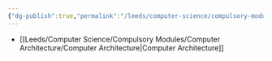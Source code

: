 ```yaml
---
{"dg-publish":true,"permalink":"/leeds/computer-science/compulsory-modules/computer-architecture/computer-architecture/"}
---
```



- [[Leeds/Computer Science/Compulsory Modules/Computer Architecture/Computer Architecture\|Computer Architecture]]

